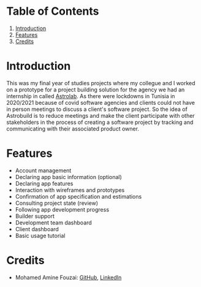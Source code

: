 # Table of Contents

1. [Introduction](#Introduction)
2. [Features](#Features)
3. [Credits](#Credits)

# Introduction
This was my final year of studies projects where my collegue and I worked on a prototype for a project building solution for the agency we had an internship in called [Astrolab](https://astrolab-agency.com).
As there were lockdowns in Tunisia in 2020/2021 because of covid software agencies and clients could not have in person meetings to discuss a client's software project.
So the idea of Astrobuild is to reduce meetings and make the client participate with other stakeholders in the process of creating a software project by tracking and communicating with their associated product owner.

# Features
- Account management
- Declaring app basic information (optional)
- Declaring app features
- Interaction with wireframes and prototypes
- Confirmation of app specification and estimations
- Consulting project state (review)
- Following app development progress
- Builder support
- Development team dashboard
- Client dashboard
- Basic usage tutorial

# Credits
- Mohamed Amine Fouzai: [GitHub](https://github.com/MedAmineFouzai), [LinkedIn](https://www.linkedin.com/in/amine-fouzai)
